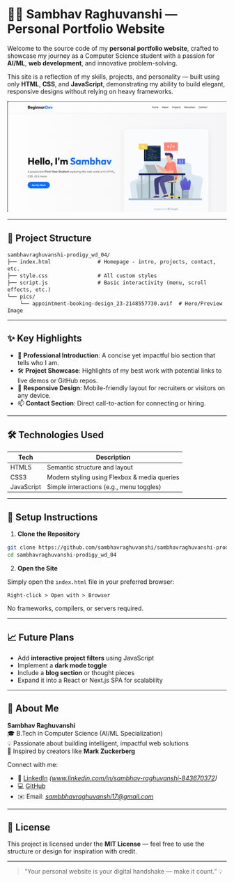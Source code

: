 
# 👨‍💻 Sambhav Raghuvanshi — Personal Portfolio Website

Welcome to the source code of my **personal portfolio website**, crafted to showcase my journey as a Computer Science student with a passion for **AI/ML**, **web development**, and innovative problem-solving.

This site is a reflection of my skills, projects, and personality — built using only **HTML**, **CSS**, and **JavaScript**, demonstrating my ability to build elegant, responsive designs without relying on heavy frameworks.

![Design Preview](./pics/firstview.png)

---

## 📁 Project Structure

```
sambhavraghuvanshi-prodigy_wd_04/
├── index.html               # Homepage - intro, projects, contact, etc.
├── style.css                # All custom styles
├── script.js                # Basic interactivity (menu, scroll effects, etc.)
└── pics/
    └── appointment-booking-design_23-2148557730.avif  # Hero/Preview Image
```

---

## ✨ Key Highlights

- 💼 **Professional Introduction**: A concise yet impactful bio section that tells who I am.
- 🛠️ **Project Showcase**: Highlights of my best work with potential links to live demos or GitHub repos.
- 📱 **Responsive Design**: Mobile-friendly layout for recruiters or visitors on any device.
- 📫 **Contact Section**: Direct call-to-action for connecting or hiring.

---

## 🛠️ Technologies Used

| Tech        | Description                             |
|-------------|-----------------------------------------|
| HTML5       | Semantic structure and layout            |
| CSS3        | Modern styling using Flexbox & media queries |
| JavaScript  | Simple interactions (e.g., menu toggles)  |

---

## 🔧 Setup Instructions

1. **Clone the Repository**

```bash
git clone https://github.com/sambhavraghuvanshi/sambhavraghuvanshi-prodigy_wd_04.git
cd sambhavraghuvanshi-prodigy_wd_04
```

2. **Open the Site**

Simply open the `index.html` file in your preferred browser:

```
Right-click > Open with > Browser
```

No frameworks, compilers, or servers required.

---

## 📈 Future Plans

- Add **interactive project filters** using JavaScript
- Implement a **dark mode toggle**
- Include a **blog section** or thought pieces
- Expand it into a React or Next.js SPA for scalability

---

## 👤 About Me

**Sambhav Raghuvanshi**  
🎓 B.Tech in Computer Science (AI/ML Specialization)  
💡 Passionate about building intelligent, impactful web solutions  
🌟 Inspired by creators like **Mark Zuckerberg**

Connect with me:  
- 💼 [LinkedIn](#) *(www.linkedin.com/in/sambhav-raghuvanshi-843670372)*
- 💻 [GitHub](https://github.com/sambhavraghuvanshi)  
- ✉️ Email: *sambbhavraghuvanshi17@gmail.com*

---

## 📄 License

This project is licensed under the **MIT License** — feel free to use the structure or design for inspiration with credit.

---

> “Your personal website is your digital handshake — make it count.” 💡
